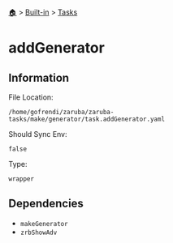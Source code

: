 <!--startTocHeader-->
[🏠](../../README.md) > [Built-in](../README.md) > [Tasks](README.md)
# addGenerator
<!--endTocHeader-->


## Information

File Location:

    /home/gofrendi/zaruba/zaruba-tasks/make/generator/task.addGenerator.yaml

Should Sync Env:

    false

Type:

    wrapper


## Dependencies

- `makeGenerator`
- `zrbShowAdv`



<!--startTocSubtopic-->

<!--endTocSubtopic-->